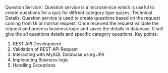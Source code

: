 Question Service : Question service is a microservice which is useful to create questions for a quiz for diffrent category type quizes.
Technical Details:
Question service is used to create questions based on the request coming from Ui or normal request. Once received the request validate the request and process business logic and 
saves the details in database.
It will give the all questions details and specific category questions.
Key points:
1. REST API Development
2. Validation of REST API Request
3. Interacting with MySQL Database using JPA
4. Impleneting Business logic
5. Handling Exceptions
